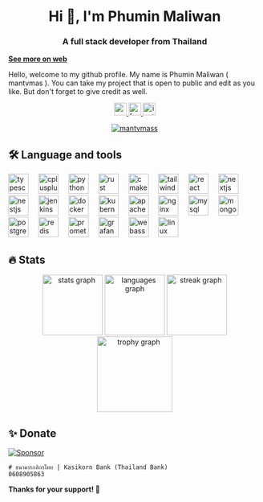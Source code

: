 <h1 align="center">Hi 👋, I'm Phumin Maliwan</h1>
<h3 align="center">A full stack developer from Thailand</h3>

**[See more on web](https://mantvmass.github.io/mantvmass/)**
<p>
Hello, welcome to my github profile.  
My name is Phumin Maliwan ( mantvmas ).  
You can take my project that is open to public and edit as you like.  
But don't forget to give credit as well.  
</p>


<p align="center">
    <a href="https://www.youtube.com/@mantvmass" target="_blank">
      <img src="https://img.shields.io/static/v1?message=Youtube&logo=youtube&label=&color=FF0000&logoColor=white&labelColor=&style=for-the-badge" height="25" alt="youtube logo"  />
    </a>
    <a href="https://www.facebook.com/PhuminMaliwan" target="_blank">
        <img src="https://img.shields.io/static/v1?message=Facebook&logo=facebook&label=&color=1877F2&logoColor=white&labelColor=&style=for-the-badge" height="25" alt="facebook logo"  />
    </a>
    <a href="https://www.instagram.com/mantvmass" target="_blank">
        <img src="https://img.shields.io/static/v1?message=Instagram&logo=instagram&label=&color=E4405F&logoColor=white&labelColor=&style=for-the-badge" height="25" alt="instagram logo"  />
    </a>
</p>

<p align="center">
    <a href="#">
        <img src="https://komarev.com/ghpvc/?username=mantvmass&label=visitors&color=0e75b6&style=flat" alt="mantvmass"/>
    </a>
</p>


<h2>🛠 Language and tools</h2>

<div align="left">
    <img src="https://skillicons.dev/icons?i=ts" height="40" alt="typescript logo"  />
    <img width="12" />
    <img src="https://skillicons.dev/icons?i=cpp" height="40" alt="cplusplus logo"  />
    <img width="12" />
    <img src="https://skillicons.dev/icons?i=py" height="40" alt="python logo"  />
    <img width="12" />
    <img src="https://skillicons.dev/icons?i=rust" height="40" alt="rust logo"  />
    <img width="12" />
    <img src="https://skillicons.dev/icons?i=cmake" height="40" alt="cmake logo"  />
    <img width="12" />
    <img src="https://skillicons.dev/icons?i=tailwind" height="40" alt="tailwindcss logo"  />
    <img width="12" />
    <img src="https://skillicons.dev/icons?i=react" height="40" alt="react logo"  />
    <img width="12" />
    <img src="https://skillicons.dev/icons?i=nextjs" height="40" alt="nextjs logo"  />
    <img width="12" />
    <img src="https://skillicons.dev/icons?i=nestjs" height="40" alt="nestjs logo"  />
    <img width="12" />
    <img src="https://skillicons.dev/icons?i=jenkins" height="40" alt="jenkins logo"  />
    <img width="12" />
    <img src="https://skillicons.dev/icons?i=docker" height="40" alt="docker logo"  />
    <img width="12" />
    <img src="https://skillicons.dev/icons?i=kubernetes" height="40" alt="kubernetes logo"  />
    <img width="12" />
    <img src="https://skillicons.dev/icons?i=kafka" height="40" alt="apachekafka logo"  />
    <img width="12" />
    <img src="https://skillicons.dev/icons?i=nginx" height="40" alt="nginx logo"  />
    <img width="12" />
    <img src="https://skillicons.dev/icons?i=mysql" height="40" alt="mysql logo"  />
    <img width="12" />
    <img src="https://skillicons.dev/icons?i=mongodb" height="40" alt="mongodb logo"  />
    <img width="12" />
    <img src="https://skillicons.dev/icons?i=postgres" height="40" alt="postgresql logo"  />
    <img width="12" />
    <img src="https://skillicons.dev/icons?i=redis" height="40" alt="redis logo"  />
    <img width="12" />
    <img src="https://skillicons.dev/icons?i=prometheus" height="40" alt="prometheus logo"  />
    <img width="12" />
    <img src="https://skillicons.dev/icons?i=grafana" height="40" alt="grafana logo"  />
    <img width="12" />
    <img src="https://skillicons.dev/icons?i=wasm" height="40" alt="webassembly logo"  />
    <img width="12" />
    <img src="https://skillicons.dev/icons?i=linux" height="40" alt="linux logo"  />
</div>

<h2>🔥 Stats</h2>
<div align="center">
    <!-- &cache=... ใส่เอาไว้เมื่อต้องการอัพเดท stats เพราะ github มันจะ cache รูปไว้ -->
    <img src="https://github-readme-stats.vercel.app/api?username=mantvmass&hide_title=false&hide_rank=false&show_icons=true&include_all_commits=true&count_private=true&disable_animations=false&theme=dracula&locale=en&hide_border=false&order=1&cache=1" height="120" alt="stats graph"  />
    <img src="https://github-readme-stats.vercel.app/api/top-langs?username=mantvmass&locale=en&hide_title=false&layout=compact&card_width=320&langs_count=5&theme=dracula&hide_border=false&order=2&cache=1" height="120" alt="languages graph"  />
    <img src="https://streak-stats.demolab.com?user=mantvmass&locale=en&mode=daily&theme=dracula&hide_border=false&border_radius=5&order=3&cache=1" height="120" alt="streak graph"  />
    <img src="https://github-profile-trophy.vercel.app?username=mantvmass&theme=dracula&column=-1&row=1&margin-w=8&margin-h=8&no-bg=false&no-frame=false&order=4&cache=1" height="150" alt="trophy graph"  />
</div>


<h2>✨ Donate</h2>
<p>
    <a href="https://github.com/sponsors/mantvmass">
        <img src="https://img.shields.io/badge/Sponsor-GitHub-b60abf.svg" alt="Sponsor"/>
    </a>
</p>

```shell
# ธนาคารกสิกรไทย | Kasikorn Bank (Thailand Bank)
0608905863
```
**Thanks for your support! 🎉**